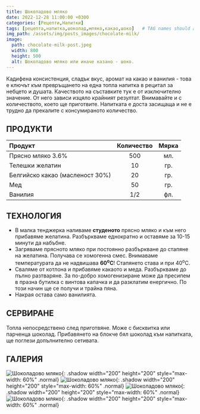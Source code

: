 ```yaml
---
title: Шоколадово мляко
date: 2022-12-28 11:00:00 +0300
categories: [Рецепти,Напитки]
tags: [рецепта,напитка,шоколад,мляко,какао,шоко]   # TAG names should always be lowercase
img_path: /assets/img/posts_images/chocolate-milk/
image:
  path: chocolate-milk-post.jpeg
  width: 800
  height: 500
  alt: Шоколадово мляко или иначе казано - шоко.
---
```


Кадифена консистенция, сладък вкус, аромат на какао и ванилия - това е ключът към превръщането на една топла напитка в рецитал за небцето и душата. Качеството на съставките тук е от изключително значение. От него зависи изцяло крайният резултат. Внимавайте и с количеството, което ще приготвите. Напитката е доста засищаща и не е трудно да прекалите с консумираното количество.

## **ПРОДУКТИ**

| Продукт                         |Количество  |Мярка   |
|:--------------------------------|:----------:|:------:|
|Прясно мляко 3.6%                |500         |мл.     |
|Телешки желатин                  |10          |гр.     |
|Белгийско какао (масленост 30%)  |20          |гр.     |
|Мед                              |50          |гр.     |
|Ванилия                          |1/2         |фл.     |

## **ТЕХНОЛОГИЯ**

- В малка тенджерка наливаме **студеното** прясно мляко и към него прибавяме желатина. Разбъркваме еднократно и оставяме за 10-15 минути да набъбне.
- Загряваме прясното мляко при постоянно разбъркване до стапяне на желатина. Получава се хомогенна смес. Внимаваме температурата да не надвишава **60<sup>o</sup>C**! Стапянето става и при 40<sup>o</sup>C.
- Сваляме от котлона и прибавяме какаото и меда. Разбъркваме до пълно разтваряне. За по-добро хомогенизиране може да пресипем в празна бутилка с винтова капачка и да разклатим енергично. По този начин ще се получи и трайна пяна.
- Накрая остава само ванилията.

## **СЕРВИРАНЕ**

Топла непосредствено след приготвяне. Може с бисквитка или парченца шоколад. Прибавянето на блокче бял шоколад към напитката, ще поглези допълнително сетивата.

## **ГАЛЕРИЯ**

![Шоколадово мляко](chocolate-milk-04.jpeg){: .shadow width="200" height="200" style="max-width: 60%" .normal}
![Шоколадово мляко](chocolate-milk-01.jpeg){: .shadow width="200" height="200" style="max-width: 60%" .normal}
![Шоколадово мляко](chocolate-milk-03.jpeg){: .shadow width="200" height="200" style="max-width: 60%" .normal}
![Шоколадово мляко](chocolate-milk-02.jpeg){: .shadow width="200" height="200" style="max-width: 60%" .normal}
